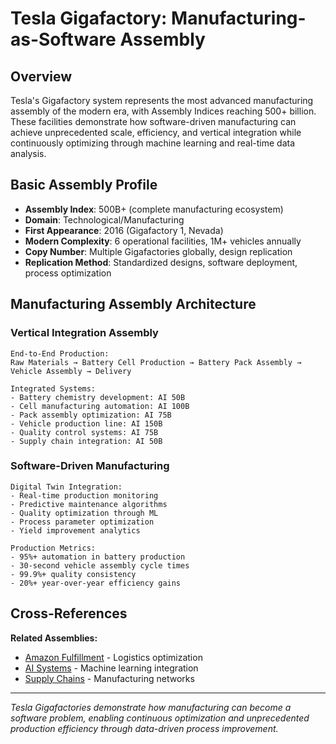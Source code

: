 # Tesla Gigafactory: Manufacturing-as-Software Assembly

## Overview

Tesla's Gigafactory system represents the most advanced manufacturing assembly of the modern era, with Assembly Indices reaching 500+ billion. These facilities demonstrate how software-driven manufacturing can achieve unprecedented scale, efficiency, and vertical integration while continuously optimizing through machine learning and real-time data analysis.

## Basic Assembly Profile

- **Assembly Index**: 500B+ (complete manufacturing ecosystem)
- **Domain**: Technological/Manufacturing
- **First Appearance**: 2016 (Gigafactory 1, Nevada)
- **Modern Complexity**: 6 operational facilities, 1M+ vehicles annually
- **Copy Number**: Multiple Gigafactories globally, design replication
- **Replication Method**: Standardized designs, software deployment, process optimization

## Manufacturing Assembly Architecture

### Vertical Integration Assembly
```
End-to-End Production:
Raw Materials → Battery Cell Production → Battery Pack Assembly → Vehicle Assembly → Delivery

Integrated Systems:
- Battery chemistry development: AI 50B
- Cell manufacturing automation: AI 100B
- Pack assembly optimization: AI 75B
- Vehicle production line: AI 150B
- Quality control systems: AI 75B
- Supply chain integration: AI 50B
```

### Software-Driven Manufacturing
```
Digital Twin Integration:
- Real-time production monitoring
- Predictive maintenance algorithms
- Quality optimization through ML
- Process parameter optimization
- Yield improvement analytics

Production Metrics:
- 95%+ automation in battery production
- 30-second vehicle assembly cycle times
- 99.9%+ quality consistency
- 20%+ year-over-year efficiency gains
```

## Cross-References

**Related Assemblies:**
- [Amazon Fulfillment](/domains/technological/modern/amazon_fulfillment.md) - Logistics optimization
- [AI Systems](/domains/technological/networks/ai.md) - Machine learning integration
- [Supply Chains](/domains/technological/modern/supply_chains.md) - Manufacturing networks

---

*Tesla Gigafactories demonstrate how manufacturing can become a software problem, enabling continuous optimization and unprecedented production efficiency through data-driven process improvement.*
